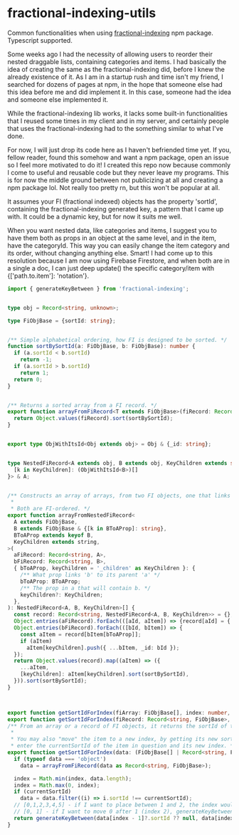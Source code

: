 # fractional-indexing-utils
Common functionalities when using [fractional-indexing](https://github.com/rocicorp/fractional-indexing) npm package. Typescript supported.

Some weeks ago I had the necessity of allowing users to reorder their nested draggable lists, containing categories and items. I had basically the idea of creating the same as the fractional-indexing did, before I knew the already existence of it. As I am in a startup rush and time isn't my friend, I searched for dozens of pages at npm, in the hope that someone else had this idea before me and did implement it. In this case, someone had the idea and someone else implemented it.

While the fractional-indexing lib works, it lacks some built-in functionalities that I reused some times in my client and in my server, and certainly people that uses the fractional-indexing had to the something similar to what I've done.

For now, I will just drop its code here as I haven't befriended time yet. If you, fellow reader, found this somehow and want a npm package, open an issue so I feel more motivated to do it! I created this repo now because commonly I come to useful and reusable code but they never leave my programs. This is for now the middle ground between not publicizing at all and creating a npm package lol. Not really too pretty rn, but this won't be popular at all.

It assumes your FI (fractional indexed) objects has the property 'sortId', containing the fractional-indexing generated key, a pattern that I came up with. It could be a dynamic key, but for now it suits me well.

When you want nested data, like categories and items, I suggest you to have them both as props in an object at the same level, and in the item, have the categoryId. This way you can easily change the item category and its order, without changing anything else. Smart! I had come up to this resolution because I am now using Firebase Firestore, and when both are in a single a doc, I can just deep update() the specific category/item with {['path.to.item']: 'notation'}.


```ts
import { generateKeyBetween } from 'fractional-indexing';


type obj = Record<string, unknown>;

type FiObjBase = {sortId: string};


/** Simple alphabetical ordering, how FI is designed to be sorted. */
function sortBySortId(a: FiObjBase, b: FiObjBase): number {
  if (a.sortId < b.sortId)
    return -1;
  if (a.sortId > b.sortId)
    return 1;
  return 0;
}


/** Returns a sorted array from a FI record. */
export function arrayFromFiRecord<T extends FiObjBase>(fiRecord: Record<string, T>): T[] {
  return Object.values(fiRecord).sort(sortBySortId);
}


export type ObjWithItsId<Obj extends obj> = Obj & {_id: string};


type NestedFiRecord<A extends obj, B extends obj, KeyChildren extends string> = ObjWithItsId<{
  [k in KeyChildren]: (ObjWithItsId<B>)[]
}> & A;


/** Constructs an array of arrays, from two FI objects, one that links to another one.
 * 
 * Both are FI-ordered. */
export function arrayFromNestedFiRecord<
  A extends FiObjBase,
  B extends FiObjBase & {[k in BToAProp]: string},
  BToAProp extends keyof B,
  KeyChildren extends string,
>(
  aFiRecord: Record<string, A>,
  bFiRecord: Record<string, B>,
  { bToAProp, keyChildren = '_children' as KeyChildren }: {
    /** What prop links 'b' to its parent 'a' */
    bToAProp: BToAProp;
    /** The prop in a that will contain b. */
    keyChildren?: KeyChildren;
  },
): NestedFiRecord<A, B, KeyChildren>[] {
  const record: Record<string, NestedFiRecord<A, B, KeyChildren>> = {};
  Object.entries(aFiRecord).forEach(([aId, aItem]) => {record[aId] = { ...aItem, _id: aId, [keyChildren]: [] } as NestedFiRecord<A, B, KeyChildren>;});
  Object.entries(bFiRecord).forEach(([bId, bItem]) => {
    const aItem = record[bItem[bToAProp]];
    if (aItem)
      aItem[keyChildren].push({ ...bItem, _id: bId });
  });
  return Object.values(record).map((aItem) => ({
    ...aItem,
    [keyChildren]: aItem[keyChildren].sort(sortBySortId),
  })).sort(sortBySortId);
}



export function getSortIdForIndex(fiArray: FiObjBase[], index: number, currentSortId?: string): string;
export function getSortIdForIndex(fiRecord: Record<string, FiObjBase>, index: number, currentSortId?: string): string;
/** From an array or a record of FI objects, it returns the sortId of the new item you want to add, at the index you want.
 * 
 * You may also "move" the item to a new index, by getting its new sortId. To do so,
 * enter the currentSortId of the item in question and its new index. */
export function getSortIdForIndex(data: (FiObjBase[] | Record<string, FiObjBase>), index: number, currentSortId?: string): string {
  if (typeof data === 'object')
    data = arrayFromFiRecord(data as Record<string, FiObjBase>);

  index = Math.min(index, data.length);
  index = Math.max(0, index);
  if (currentSortId)
    data = data.filter((i) => i.sortId !== currentSortId);
  // [0,1,2,3,4,5] - if I want to place between 1 and 2, the index would be 2. generateKeyBetween(a[1],a[2]), (index-1, index)
  // [0, 1] - if I want to move 0 after 1 (index 2), generateKeyBetween(a[1],null). We need to first remove the old position!
  return generateKeyBetween(data[index - 1]?.sortId ?? null, data[index]?.sortId ?? null);
}

```
